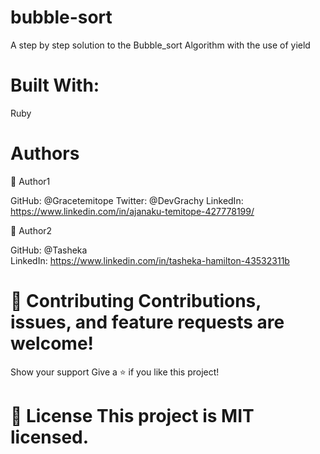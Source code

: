 # bubble-sort

A step by step solution to the Bubble_sort Algorithm with the use of yield

# Built With:
Ruby


# Authors

👤 Author1

GitHub: @Gracetemitope 
Twitter: @DevGrachy 
LinkedIn: https://www.linkedin.com/in/ajanaku-temitope-427778199/

👤 Author2

GitHub: @Tasheka  
LinkedIn: https://www.linkedin.com/in/tasheka-hamilton-43532311b
 

# 🤝 Contributing Contributions, issues, and feature requests are welcome!

Show your support Give a ⭐️ if you like this project!

# 📝 License This project is MIT licensed.
